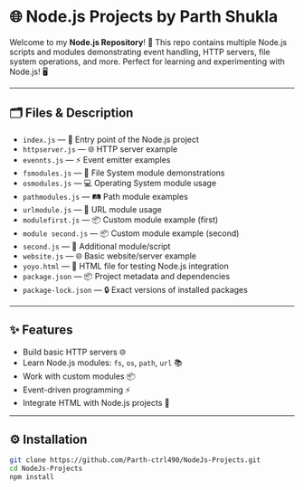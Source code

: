 # 🌐 Node.js Projects by Parth Shukla

Welcome to my **Node.js Repository**! 🚀 This repo contains multiple Node.js scripts and modules demonstrating event handling, HTTP servers, file system operations, and more. Perfect for learning and experimenting with Node.js! 🖥️

---

## 🗂 Files & Description

- `index.js` — 🏁 Entry point of the Node.js project  
- `httpserver.js` — 🌐 HTTP server example  
- `evennts.js` — ⚡ Event emitter examples  
- `fsmodules.js` — 📂 File System module demonstrations  
- `osmodules.js` — 💻 Operating System module usage  
- `pathmodules.js` — 🛤️ Path module examples  
- `urlmodule.js` — 🔗 URL module usage  
- `modulefirst.js` — 📦 Custom module example (first)  
- `module second.js` — 📦 Custom module example (second)  
- `second.js` — 🔹 Additional module/script  
- `website.js` — 🌐 Basic website/server example  
- `yoyo.html` — 📄 HTML file for testing Node.js integration  
- `package.json` — 📦 Project metadata and dependencies  
- `package-lock.json` — 🔒 Exact versions of installed packages  

---

## ✨ Features

- Build basic HTTP servers 🌐  
- Learn Node.js modules: `fs`, `os`, `path`, `url` 📚  
- Work with custom modules 📦  
- Event-driven programming ⚡  
- Integrate HTML with Node.js projects 📄  

---

## ⚙️ Installation

```bash
git clone https://github.com/Parth-ctrl490/NodeJs-Projects.git
cd NodeJs-Projects
npm install
